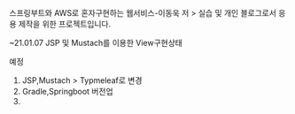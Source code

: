 스프링부트와 AWS로 혼자구현하는 웹서비스-이동욱 저 > 실습 및 개인 블로그로서 응용 제작을 위한 프로젝트입니다.

~21.01.07 JSP 및 Mustach를 이용한 View구현상태

예정
1. JSP,Mustach > Typmeleaf로 변경
2. Gradle,Springboot 버전업
3. 
